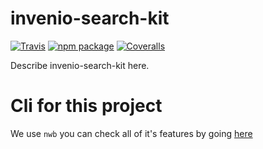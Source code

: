 # invenio-search-kit

[![Travis][build-badge]][build]
[![npm package][npm-badge]][npm]
[![Coveralls][coveralls-badge]][coveralls]

Describe invenio-search-kit here.

[build-badge]: https://img.shields.io/travis/user/repo/master.png?style=flat-square
[build]: https://travis-ci.org/user/repo

[npm-badge]: https://img.shields.io/npm/v/npm-package.png?style=flat-square
[npm]: https://www.npmjs.org/package/npm-package

[coveralls-badge]: https://img.shields.io/coveralls/user/repo/master.png?style=flat-square
[coveralls]: https://coveralls.io/github/user/repo

# Cli for this project

We use `nwb` you can check all of it's features by going [here](https://github.com/insin/nwb/blob/master/docs/guides/QuickDevelopment.md#quick-development-with-nwb)